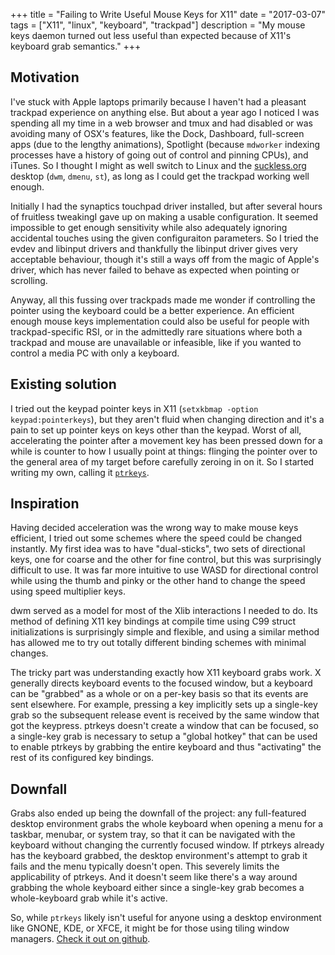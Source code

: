 +++
title = "Failing to Write Useful Mouse Keys for X11"
date = "2017-03-07"
tags = ["X11", "linux", "keyboard", "trackpad"]
description = "My mouse keys daemon turned out less useful than expected because of X11's keyboard grab semantics."
+++

## Motivation

I've stuck with Apple laptops primarily because I haven't had a pleasant trackpad experience on anything else. But about a year ago I noticed I was spending all my time in a web browser and tmux and had disabled or was avoiding many of OSX's features, like the Dock, Dashboard, full-screen apps (due to the lengthy animations), Spotlight (because `mdworker` indexing processes have a history of going out of control and pinning CPUs), and iTunes. So I thought I might as well switch to Linux and the [suckless.org](http://suckless.org) desktop (`dwm`, `dmenu`, `st`), as long as I could get the trackpad working well enough.

Initially I had the synaptics touchpad driver installed, but after several hours of fruitless tweakingI gave up on making a usable configuration. It seemed impossible to get enough sensitivity while also adequately ignoring accidental touches using the given configuraiton parameters. So I tried the evdev and libinput drivers and thankfully the libinput driver gives very acceptable behaviour, though it's still a ways off from the magic of Apple's driver, which has never failed to behave as expected when pointing or scrolling.

Anyway, all this fussing over trackpads made me wonder if controlling the pointer using the keyboard could be a better experience. An efficient enough mouse keys implementation could also be useful for people with trackpad-specific RSI, or in the admittedly rare situations where both a trackpad and mouse are unavailable or infeasible, like if you wanted to control a media PC with only a keyboard.

## Existing solution

I tried out the keypad pointer keys in X11 (`setxkbmap -option keypad:pointerkeys`), but they aren't fluid when changing direction and it's a pain to set up pointer keys on keys other than the keypad. Worst of all, accelerating the pointer after a movement key has been pressed down for a while is counter to how I usually point at things: flinging the pointer over to the general area of my target before carefully zeroing in on it. So I started writing my own, calling it [`ptrkeys`](https://github.com/torbiak/ptrkeys).

## Inspiration

Having decided acceleration was the wrong way to make mouse keys efficient, I tried out some schemes where the speed could be changed instantly. My first idea was to have "dual-sticks", two sets of directional keys, one for coarse and the other for fine control, but this was surprisingly difficult to use. It was far more intuitive to use WASD for directional control while using the thumb and pinky or the other hand to change the speed using speed multiplier keys.

dwm served as a model for most of the Xlib interactions I needed to do. Its method of defining X11 key bindings at compile time using C99 struct initializations is surprisingly simple and flexible, and using a similar method has allowed me to try out totally different binding schemes with minimal changes.

The tricky part was understanding exactly how X11 keyboard grabs work. X generally directs keyboard events to the focused window, but a keyboard can be "grabbed" as a whole or on a per-key basis so that its events are sent elsewhere. For example, pressing a key implicitly sets up a single-key grab so the subsequent release event is received by the same window that got the keypress. ptrkeys doesn't create a window that can be focused, so a single-key grab is necessary to setup a "global hotkey" that can be used to enable ptrkeys by grabbing the entire keyboard and thus "activating" the rest of its configured key bindings.

## Downfall

Grabs also ended up being the downfall of the project: any full-featured desktop environment grabs the whole keyboard when opening a menu for a taskbar, menubar, or system tray, so that it can be navigated with the keyboard without changing the currently focused window. If ptrkeys already has the keyboard grabbed, the desktop environment's attempt to grab it fails and the menu typically doesn't open. This severely limits the applicability of ptrkeys. And it doesn't seem like there's a way around grabbing the whole keyboard either since a single-key grab becomes a whole-keyboard grab while it's active.

So, while `ptrkeys` likely isn't useful for anyone using a desktop environment like GNONE, KDE, or XFCE, it might be for those using tiling window managers. [Check it out on github](https://github.com/torbiak/ptrkeys).
